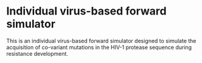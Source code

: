 # Individual virus-based forward simulator

This is an individual virus-based forward simulator designed to simulate the acquisition of co-variant mutations in the HIV-1 protease sequence during resistance development.
